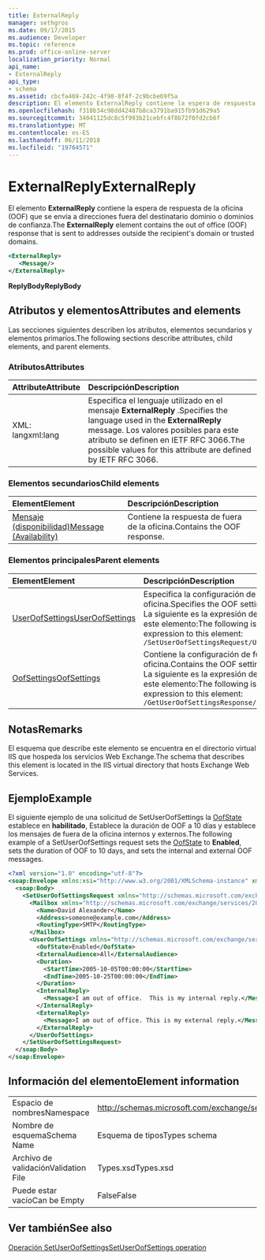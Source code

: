 ```yaml
---
title: ExternalReply
manager: sethgros
ms.date: 09/17/2015
ms.audience: Developer
ms.topic: reference
ms.prod: office-online-server
localization_priority: Normal
api_name:
- ExternalReply
api_type:
- schema
ms.assetid: cbcfa469-242c-4f98-8f4f-2c9bcbe69f5a
description: El elemento ExternalReply contiene la espera de respuesta de la oficina (OOF) que se envía a direcciones fuera del destinatario dominio o dominios de confianza.
ms.openlocfilehash: f318b34c98dd42487b8ca3791ba915fb91d629a5
ms.sourcegitcommit: 34041125dc8c5f993b21cebfc4f8b72f0fd2cb6f
ms.translationtype: MT
ms.contentlocale: es-ES
ms.lasthandoff: 06/11/2018
ms.locfileid: "19764571"
---
```

# <a name="externalreply"></a><span data-ttu-id="9b6f5-103">ExternalReply</span><span class="sxs-lookup"><span data-stu-id="9b6f5-103">ExternalReply</span></span>

<span data-ttu-id="9b6f5-104">El elemento **ExternalReply** contiene la espera de respuesta de la oficina (OOF) que se envía a direcciones fuera del destinatario dominio o dominios de confianza.</span><span class="sxs-lookup"><span data-stu-id="9b6f5-104">The **ExternalReply** element contains the out of office (OOF) response that is sent to addresses outside the recipient's domain or trusted domains.</span></span> 
  
```XML
<ExternalReply>
   <Message/>
</ExternalReply>
```

 <span data-ttu-id="9b6f5-105">**ReplyBody**</span><span class="sxs-lookup"><span data-stu-id="9b6f5-105">**ReplyBody**</span></span>
## <a name="attributes-and-elements"></a><span data-ttu-id="9b6f5-106">Atributos y elementos</span><span class="sxs-lookup"><span data-stu-id="9b6f5-106">Attributes and elements</span></span>

<span data-ttu-id="9b6f5-107">Las secciones siguientes describen los atributos, elementos secundarios y elementos primarios.</span><span class="sxs-lookup"><span data-stu-id="9b6f5-107">The following sections describe attributes, child elements, and parent elements.</span></span>
  
### <a name="attributes"></a><span data-ttu-id="9b6f5-108">Atributos</span><span class="sxs-lookup"><span data-stu-id="9b6f5-108">Attributes</span></span>

|<span data-ttu-id="9b6f5-109">**Attribute**</span><span class="sxs-lookup"><span data-stu-id="9b6f5-109">**Attribute**</span></span>|<span data-ttu-id="9b6f5-110">**Descripción**</span><span class="sxs-lookup"><span data-stu-id="9b6f5-110">**Description**</span></span>|
|:-----|:-----|
|<span data-ttu-id="9b6f5-111">XML: lang</span><span class="sxs-lookup"><span data-stu-id="9b6f5-111">xml:lang</span></span>  <br/> |<span data-ttu-id="9b6f5-112">Especifica el lenguaje utilizado en el mensaje **ExternalReply** .</span><span class="sxs-lookup"><span data-stu-id="9b6f5-112">Specifies the language used in the **ExternalReply** message.</span></span> <span data-ttu-id="9b6f5-113">Los valores posibles para este atributo se definen en IETF RFC 3066.</span><span class="sxs-lookup"><span data-stu-id="9b6f5-113">The possible values for this attribute are defined by IETF RFC 3066.</span></span>  <br/> |
   
### <a name="child-elements"></a><span data-ttu-id="9b6f5-114">Elementos secundarios</span><span class="sxs-lookup"><span data-stu-id="9b6f5-114">Child elements</span></span>

|<span data-ttu-id="9b6f5-115">**Element**</span><span class="sxs-lookup"><span data-stu-id="9b6f5-115">**Element**</span></span>|<span data-ttu-id="9b6f5-116">**Descripción**</span><span class="sxs-lookup"><span data-stu-id="9b6f5-116">**Description**</span></span>|
|:-----|:-----|
|[<span data-ttu-id="9b6f5-117">Mensaje (disponibilidad)</span><span class="sxs-lookup"><span data-stu-id="9b6f5-117">Message (Availability)</span></span>](message-availability.md) <br/> |<span data-ttu-id="9b6f5-118">Contiene la respuesta de fuera de la oficina.</span><span class="sxs-lookup"><span data-stu-id="9b6f5-118">Contains the OOF response.</span></span>  <br/> |
   
### <a name="parent-elements"></a><span data-ttu-id="9b6f5-119">Elementos principales</span><span class="sxs-lookup"><span data-stu-id="9b6f5-119">Parent elements</span></span>

|<span data-ttu-id="9b6f5-120">**Element**</span><span class="sxs-lookup"><span data-stu-id="9b6f5-120">**Element**</span></span>|<span data-ttu-id="9b6f5-121">**Descripción**</span><span class="sxs-lookup"><span data-stu-id="9b6f5-121">**Description**</span></span>|
|:-----|:-----|
|[<span data-ttu-id="9b6f5-122">UserOofSettings</span><span class="sxs-lookup"><span data-stu-id="9b6f5-122">UserOofSettings</span></span>](useroofsettings.md) <br/> |<span data-ttu-id="9b6f5-123">Especifica la configuración de fuera de la oficina.</span><span class="sxs-lookup"><span data-stu-id="9b6f5-123">Specifies the OOF settings.</span></span>  <br/> <span data-ttu-id="9b6f5-124">La siguiente es la expresión de XPath para este elemento:</span><span class="sxs-lookup"><span data-stu-id="9b6f5-124">The following is the XPath expression to this element:</span></span>  <br/>  `/SetUserOofSettingsRequest/UserOofSettings` <br/> |
|[<span data-ttu-id="9b6f5-125">OofSettings</span><span class="sxs-lookup"><span data-stu-id="9b6f5-125">OofSettings</span></span>](oofsettings.md) <br/> |<span data-ttu-id="9b6f5-126">Contiene la configuración de fuera de la oficina.</span><span class="sxs-lookup"><span data-stu-id="9b6f5-126">Contains the OOF settings.</span></span>  <br/> <span data-ttu-id="9b6f5-127">La siguiente es la expresión de XPath para este elemento:</span><span class="sxs-lookup"><span data-stu-id="9b6f5-127">The following is the XPath expression to this element:</span></span>  <br/>  `/GetUserOofSettingsResponse/OofSettings` <br/> |
   
## <a name="remarks"></a><span data-ttu-id="9b6f5-128">Notas</span><span class="sxs-lookup"><span data-stu-id="9b6f5-128">Remarks</span></span>

<span data-ttu-id="9b6f5-129">El esquema que describe este elemento se encuentra en el directorio virtual IIS que hospeda los servicios Web Exchange.</span><span class="sxs-lookup"><span data-stu-id="9b6f5-129">The schema that describes this element is located in the IIS virtual directory that hosts Exchange Web Services.</span></span>
  
## <a name="example"></a><span data-ttu-id="9b6f5-130">Ejemplo</span><span class="sxs-lookup"><span data-stu-id="9b6f5-130">Example</span></span>

<span data-ttu-id="9b6f5-131">El siguiente ejemplo de una solicitud de SetUserOofSettings la [OofState](oofstate.md) establece en **habilitado**, Establece la duración de OOF a 10 días y establece los mensajes de fuera de la oficina internos y externos.</span><span class="sxs-lookup"><span data-stu-id="9b6f5-131">The following example of a SetUserOofSettings request sets the [OofState](oofstate.md) to **Enabled**, sets the duration of OOF to 10 days, and sets the internal and external OOF messages.</span></span>
  
```XML
<?xml version="1.0" encoding="utf-8"?>
<soap:Envelope xmlns:xsi="http://www.w3.org/2001/XMLSchema-instance" xmlns:xsd="http://www.w3.org/2001/XMLSchema" xmlns:soap="http://schemas.xmlsoap.org/soap/envelope/">
  <soap:Body>
    <SetUserOofSettingsRequest xmlns="http://schemas.microsoft.com/exchange/services/2006/messages">
      <Mailbox xmlns="http://schemas.microsoft.com/exchange/services/2006/types">
        <Name>David Alexander</Name>
        <Address>someone@example.com</Address>
        <RoutingType>SMTP</RoutingType>
      </Mailbox>
      <UserOofSettings xmlns="http://schemas.microsoft.com/exchange/services/2006/types">
        <OofState>Enabled</OofState>
        <ExternalAudience>All</ExternalAudience>
        <Duration>
          <StartTime>2005-10-05T00:00:00</StartTime>
          <EndTime>2005-10-25T00:00:00</EndTime>
        </Duration>
        <InternalReply>
          <Message>I am out of office.  This is my internal reply.</Message>
        </InternalReply>
        <ExternalReply>
          <Message>I am out of office. This is my external reply.</Message>
        </ExternalReply>
      </UserOofSettings>
    </SetUserOofSettingsRequest>
  </soap:Body>
</soap:Envelope>
```

## <a name="element-information"></a><span data-ttu-id="9b6f5-132">Información del elemento</span><span class="sxs-lookup"><span data-stu-id="9b6f5-132">Element information</span></span>

|||
|:-----|:-----|
|<span data-ttu-id="9b6f5-133">Espacio de nombres</span><span class="sxs-lookup"><span data-stu-id="9b6f5-133">Namespace</span></span>  <br/> |http://schemas.microsoft.com/exchange/services/2006/types  <br/> |
|<span data-ttu-id="9b6f5-134">Nombre de esquema</span><span class="sxs-lookup"><span data-stu-id="9b6f5-134">Schema Name</span></span>  <br/> |<span data-ttu-id="9b6f5-135">Esquema de tipos</span><span class="sxs-lookup"><span data-stu-id="9b6f5-135">Types schema</span></span>  <br/> |
|<span data-ttu-id="9b6f5-136">Archivo de validación</span><span class="sxs-lookup"><span data-stu-id="9b6f5-136">Validation File</span></span>  <br/> |<span data-ttu-id="9b6f5-137">Types.xsd</span><span class="sxs-lookup"><span data-stu-id="9b6f5-137">Types.xsd</span></span>  <br/> |
|<span data-ttu-id="9b6f5-138">Puede estar vacío</span><span class="sxs-lookup"><span data-stu-id="9b6f5-138">Can be Empty</span></span>  <br/> |<span data-ttu-id="9b6f5-139">False</span><span class="sxs-lookup"><span data-stu-id="9b6f5-139">False</span></span>  <br/> |
   
## <a name="see-also"></a><span data-ttu-id="9b6f5-140">Ver también</span><span class="sxs-lookup"><span data-stu-id="9b6f5-140">See also</span></span>



[<span data-ttu-id="9b6f5-141">Operación SetUserOofSettings</span><span class="sxs-lookup"><span data-stu-id="9b6f5-141">SetUserOofSettings operation</span></span>](setuseroofsettings-operation.md)

